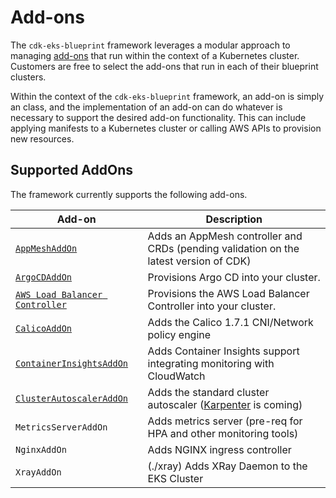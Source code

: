 # Add-ons

The `cdk-eks-blueprint` framework leverages a modular approach to managing [add-ons](https://kubernetes.io/docs/concepts/cluster-administration/addons/) that run within the context of a Kubernetes cluster. Customers are free to select the add-ons that run in each of their blueprint clusters.

Within the context of the `cdk-eks-blueprint` framework, an add-on is simply an class, and the implementation of an add-on can do whatever is necessary to support the desired add-on functionality. This can include applying manifests to a Kubernetes cluster or calling AWS APIs to provision new resources. 

## Supported AddOns

The framework currently supports the following add-ons.

| Add-on             | Description                                                                       |
|-------------------|-----------------------------------------------------------------------------------|
| [`AppMeshAddOn`](./app-mesh) | Adds an AppMesh controller and CRDs (pending validation on the latest version of CDK) |
| [`ArgoCDAddOn`](./argo-cd) | Provisions Argo CD into your cluster. |
| [`AWS Load Balancer Controller`](./aws-load-balancer-controller) | Provisions the AWS Load Balancer Controller into your cluster. |
| [`CalicoAddOn`](./calico) | Adds the Calico 1.7.1 CNI/Network policy engine |
| [`ContainerInsightsAddOn`](./container-insights) | Adds Container Insights support integrating monitoring with CloudWatch |
| [`ClusterAutoscalerAddOn`](./cluster-autoscaler) | Adds the standard cluster autoscaler ([Karpenter](https://github.com/awslabs/karpenter) is coming)|
| `MetricsServerAddOn`| Adds metrics server (pre-req for HPA and other monitoring tools)|
| `NginxAddOn` | Adds NGINX ingress controller |
| `XrayAddOn` | (./xray) Adds XRay Daemon to the EKS Cluster |
